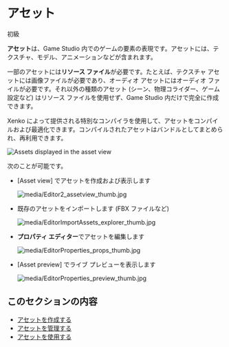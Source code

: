 # アセット

<span class="label label-doc-level">初級</span>

**アセット**は、Game Studio 内でのゲームの要素の表現です。アセットには、テクスチャ、モデル、アニメーションなどが含まれます。

一部のアセットには**リソース ファイル**が必要です。たとえば、テクスチャ アセットには画像ファイルが必要であり、オーディオ アセットにはオーディオ ファイルが必要です。それ以外の種類のアセット (シーン、物理コライダー、ゲーム設定など) はリソース ファイルを使用せず、Game Studio 内だけで完全に作成できます。

Xenko によって提供される特別なコンパイラを使用して、アセットをコンパイルおよび最適化できます。コンパイルされたアセットはバンドルとしてまとめられ、再利用できます。

![Assets displayed in the asset view](../get-started/media/asset-creation-asset-view-tab-knight.png)

次のことが可能です。

* [Asset view] でアセットを作成および表示します

    ![media/Editor2_assetview_thumb.jpg](media/Editor2_assetview_thumb.jpg)

* 既存のアセットをインポートします (FBX ファイルなど)

    ![media/EditorImportAssets_explorer_thumb.jpg](media/EditorImportAssets_explorer_thumb.jpg)

* **プロパティ エディター**でアセットを編集します

    ![media/EditorProperties_props_thumb.jpg](media/EditorProperties_props_thumb.jpg)

* [Asset preview] でライブ プレビューを表示します

    ![media/EditorProperties_preview_thumb.jpg](media/EditorProperties_preview_thumb.jpg)

## このセクションの内容

* [アセットを作成する](create-assets.md)
* [アセットを管理する](manage-assets.md)
* [アセットを使用する](use-assets.md)
